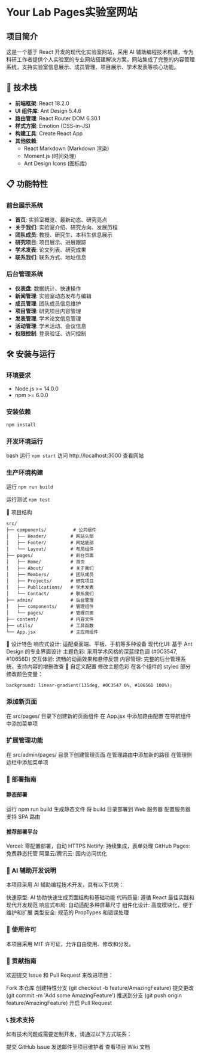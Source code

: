 # Your Lab Pages实验室网站

## 项目简介

这是一个基于 React 开发的现代化实验室网站，采用 AI 辅助编程技术构建，专为科研工作者提供个人实验室的专业网站搭建解决方案。网站集成了完整的内容管理系统，支持实验室信息展示、成员管理、项目展示、学术发表等核心功能。

## 🚀 技术栈

- **前端框架**: React 18.2.0
- **UI 组件库**: Ant Design 5.4.6
- **路由管理**: React Router DOM 6.30.1
- **样式方案**: Emotion (CSS-in-JS)
- **构建工具**: Create React App
- **其他依赖**: 
  - React Markdown (Markdown 渲染)
  - Moment.js (时间处理)
  - Ant Design Icons (图标库)

## 📋 功能特性

### 前台展示系统
- **首页**: 实验室概览、最新动态、研究亮点
- **关于我们**: 实验室介绍、研究方向、发展历程
- **团队成员**: 教授、研究生、本科生信息展示
- **研究项目**: 项目展示、进展跟踪
- **学术发表**: 论文列表、研究成果
- **联系我们**: 联系方式、地址信息

### 后台管理系统
- **仪表盘**: 数据统计、快速操作
- **新闻管理**: 实验室动态发布与编辑
- **成员管理**: 团队成员信息维护
- **项目管理**: 研究项目内容管理
- **发表管理**: 学术论文信息管理
- **活动管理**: 学术活动、会议信息
- **权限控制**: 登录验证、访问控制

## 🛠️ 安装与运行

### 环境要求
- Node.js >= 14.0.0
- npm >= 6.0.0

### 安装依赖
```bash
npm install
```

### 开发环境运行
bash
运行
```npm start```
访问 http://localhost:3000 查看网站

### 生产环境构建

运行
```npm run build```

运行测试
```npm test```

📁 项目结构

```text
src/
├── components/          # 公共组件
│   ├── Header/         # 网站头部
│   ├── Footer/         # 网站底部
│   └── Layout/         # 布局组件
├── pages/              # 前台页面
│   ├── Home/           # 首页
│   ├── About/          # 关于我们
│   ├── Members/        # 团队成员
│   ├── Projects/       # 研究项目
│   ├── Publications/   # 学术发表
│   └── Contact/        # 联系我们
├── admin/              # 后台管理
│   ├── components/     # 管理组件
│   └── pages/          # 管理页面
├── content/            # 内容文件
├── utils/              # 工具函数
└── App.jsx             # 主应用组件
```



🎨 设计特色
响应式设计: 适配桌面端、平板、手机等多种设备
现代化UI: 基于 Ant Design 的专业界面设计
主题色彩: 采用学术风格的深蓝绿色调 (#0C3547, #10656D)
交互体验: 流畅的动画效果和悬停反馈
内容管理: 完整的后台管理系统，支持内容的增删改查
🔧 自定义配置
修改主题色彩
在各个组件的 styled 部分修改颜色变量：

```background: linear-gradient(135deg, #0C3547 0%, #10656D 100%);```

### 添加新页面
在 src/pages/ 目录下创建新的页面组件
在 App.jsx 中添加路由配置
在导航组件中添加菜单项
### 扩展管理功能
在 src/admin/pages/ 目录下创建管理页面
在管理路由中添加新的路径
在管理侧边栏中添加菜单项
### 🚀 部署指南
#### 静态部署
运行 npm run build 生成静态文件
将 build 目录部署到 Web 服务器
配置服务器支持 SPA 路由
#### 推荐部署平台
Vercel: 零配置部署，自动 HTTPS
Netlify: 持续集成，表单处理
GitHub Pages: 免费静态托管
阿里云/腾讯云: 国内访问优化
### 🤖 AI 辅助开发说明
本项目采用 AI 辅助编程技术开发，具有以下优势：

快速原型: AI 协助快速生成页面结构和基础功能
代码质量: 遵循 React 最佳实践和现代开发规范
响应式布局: 自动适配多种屏幕尺寸
组件化设计: 高度模块化，便于维护和扩展
类型安全: 规范的 PropTypes 和错误处理
### 📝 使用许可
本项目采用 MIT 许可证，允许自由使用、修改和分发。

### 🤝 贡献指南
欢迎提交 Issue 和 Pull Request 来改进项目：

Fork 本仓库
创建特性分支 (git checkout -b feature/AmazingFeature)
提交更改 (git commit -m 'Add some AmazingFeature')
推送到分支 (git push origin feature/AmazingFeature)
开启 Pull Request
### 📞 技术支持
如有技术问题或需要定制开发，请通过以下方式联系：

提交 GitHub Issue
发送邮件至项目维护者
查看项目 Wiki 文档